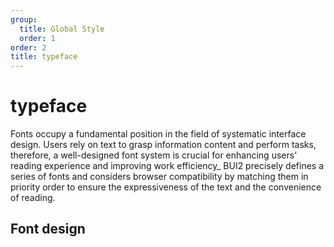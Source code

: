 ```yaml
---
group:
  title: Global Style
  order: 1
order: 2
title: typeface
---
```


# typeface

Fonts occupy a fundamental position in the field of systematic interface design. Users rely on text to grasp information content and perform tasks, therefore, a well-designed font system is crucial for enhancing users' reading experience and improving work efficiency\_ BUI2 precisely defines a series of fonts and considers browser compatibility by matching them in priority order to ensure the expressiveness of the text and the convenience of reading.

## Font design

<code src="../components/design/Font/index.tsx" inline="true"></code>
